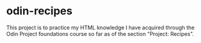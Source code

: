 # odin-recipes
This project is to practice my HTML knowledge I have acquired through the Odin Project foundations course so far as of the section "Project: Recipes".